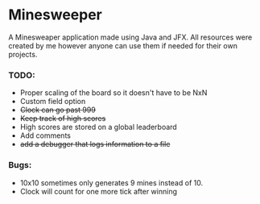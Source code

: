 # Minesweeper

A Minesweaper application made using Java and JFX. 
All resources were created by me however anyone can use them if needed for their own projects.

### TODO:
* Proper scaling of the board so it doesn't have to be NxN
* Custom field option
* ~~Clock can go past 999~~
* ~~Keep track of high scores~~
* High scores are stored on a global leaderboard
* Add comments
* ~~add a debugger that logs information to a file~~

### Bugs:
* 10x10 sometimes only generates 9 mines instead of 10.
* Clock will count for one more tick after winning
